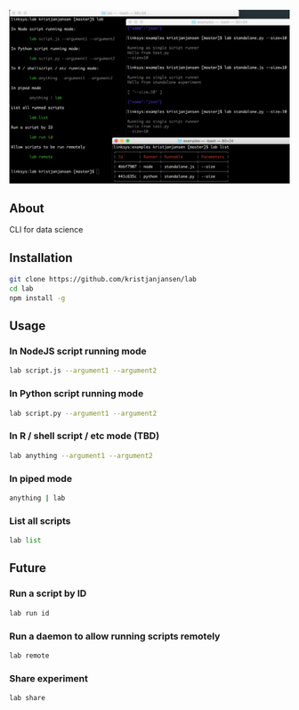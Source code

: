 ![](./screenshot.png)

## About

CLI for data science

## Installation

```sh
git clone https://github.com/kristjanjansen/lab
cd lab
npm install -g
```

## Usage

### In NodeJS script running mode

```sh
lab script.js --argument1 --argument2
```

### In Python script running mode

```sh
lab script.py --argument1 --argument2
```

### In R / shell script / etc mode (TBD)

```sh
lab anything --argument1 --argument2
```

### In piped mode

```sh
anything | lab
```

### List all scripts

```python
lab list
```

## Future

### Run a script by ID

```sh
lab run id
```

### Run a daemon to allow running scripts remotely

```sh
lab remote
```

### Share experiment

```sh
lab share
```